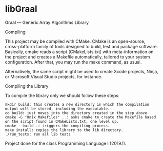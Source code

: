 # libGraal
Graal — Generic Array Algorithms Library

Compiling

This project may be compiled with CMake. CMake is an open-source, cross-platform family of tools designed to build, test and package software. Basically, cmake reads a script (CMakeLists.txt) with meta-information on the project and creates a Makefile automatically, tailored to your system configuration. After that, you may run the make command, as usual.

Alternatively, the same script might be used to create Xcode projects, Ninja, or Microsoft Visual Studio projects, for instance.


Compiling the Library

To compile the library only we should follow these steps:

    mkdir build: this creates a new directory in which the compilation output will be stored, including the executable.
    cd build: just moves into the directory created in the step above.
    cmake -G "Unix Makefiles" ..: asks cmake to create the Makefile based on the script found in CMakeLists.txt, one level up.
    cmake --build .: triggers the compiling process.
    make install: copies the library to the lib directory.
    ./run_tests: run all lib tests

Project done for the class Programming Language I (2019.1).
